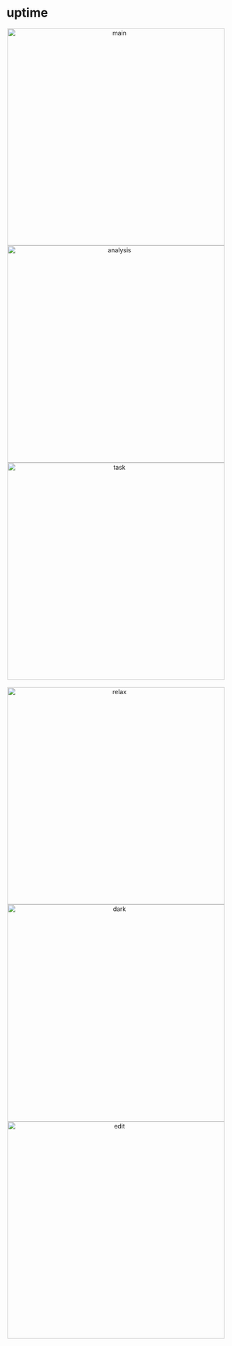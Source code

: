 # uptime
<div  align="center">
<img src="https://i.loli.net/2020/02/04/fiJKrQXldpBvWT8.jpg" height="500px" alt="main" >
<img src="https://i.loli.net/2020/03/05/9nrezbitEC6KPNJ.jpg" height="500px" alt="analysis" >
<img src="https://i.loli.net/2020/02/04/6ZiyWAptFTafMLB.jpg" height="500px" alt="task" >
</div>
<br>
<div  align="center">
<img src="https://i.loli.net/2020/02/04/YCSboxN9OmGXhap.jpg" height="500px" alt="relax" >
<img src="https://i.loli.net/2020/02/04/ugNWnItLJPOHkMw.jpg" height="500px" alt="dark" >
<img src="https://i.loli.net/2020/02/04/MXqQF9VoDiG5mBA.jpg" height="500px" alt="edit" >
</div>
